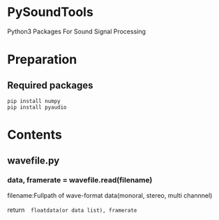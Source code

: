 # PySoundTools
Python3 Packages For Sound Signal Processing


# Preparation
## Required packages

```
pip install numpy
pip install pyaudio
```

# Contents

## wavefile.py

### data, framerate = wavefile.read(filename)

filename:Fullpath of wave-format data(monoral, stereo, multi channnel)

return　```floatdata(or data list), framerate```
